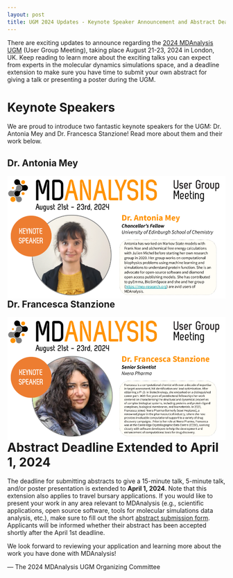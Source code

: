 ```yaml
---
layout: post
title: UGM 2024 Updates - Keynote Speaker Announcement and Abstract Deadline Extension
---
```


There are exciting updates to announce regarding the [2024 MDAnalysis UGM](https://www.mdanalysis.org/pages/ugm2024/) (User Group Meeting), taking place August 21-23, 2024 in London, UK. Keep reading to learn more about the exciting talks you can expect from experts in the molecular dynamics simulations space, and a deadline extension to make sure you have time to submit your own abstract for giving a talk or presenting a poster during the UGM.

# Keynote Speakers
We are proud to introduce two fantastic keynote speakers for the UGM: Dr. Antonia Mey and Dr. Francesca Stanzione! Read more about them and their work below.

## Dr. Antonia Mey

<img
src="/public/images/UGM 2024 Speaker Announcement Cards - Mey.png"
title="Dr. Antonia Mey" alt="Dr. Antonia Mey"
style="float: left; " />

## Dr. Francesca Stanzione

<img
src="/public/images/UGM 2024 Speaker Announcement Cards - Stanzione.png"
title="Dr. Francesca Stanzione" alt="Dr. Francesca Stanzione"
style="float: left; " />

# Abstract Deadline Extended to April 1, 2024
The deadline for submitting abstracts to give a 15-minute talk, 5-minute talk, and/or poster presentation is extended to **April 1, 2024**. Note that this extension also applies to travel bursary applications. If you would like to present your work in any area relevant to MDAnalysis (e.g., scientific applications, open source software, tools for molecular simulations data analysis, etc.), make sure to fill out the short [abstract submission form](https://docs.google.com/forms/d/e/1FAIpQLSdLDNkJ1jFLTBillu9oHD_0xioY508janKV_dYMn-T78Mnh-g/viewform). Applicants will be informed whether their abstract has been accepted shortly after the April 1st deadline.

We look forward to reviewing your application and learning more about the work you have done with MDAnalysis!

— The 2024 MDAnalysis UGM Organizing Committee